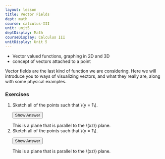 ```yaml
---
layout: lesson
title: Vector Fields
dept: math
course: calculus-III
unit: unit5
deptDisplay: Math
courseDisplay: Calculus III
unitDisplay: Unit 5
---
```


- Vector valued functions, graphing in 2D and 3D
- concept of vectors attached to a point

Vector fields are the last kind of function we are considering. Here we will introduce you to ways of visualizing vectors, and what they really are, along with some physical examples.
### Exercises

<ol>
<li> <div> Sketch all of the points such that \(y = 1\). </div>

<button onclick="myFunction('answer2')" class="answerButton">Show Answer</button>
<div  id="answer2" class="answer">
This is a plane that is parallel to the \(xz\) plane. 
</div> </li>
<li> <div> Sketch all of the points such that \(y = 1\). </div>

<button onclick="myFunction('answer2')" class="answerButton">Show Answer</button>
<div  id="answer2" class="answer">
This is a plane that is parallel to the \(xz\) plane. 
</div> </li>
</ol>
